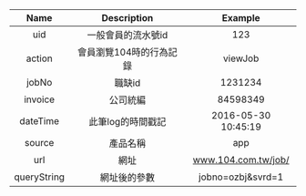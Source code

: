 | Name           | Description             | Example             |
|:--------------:|:-----------------------:|:-------------------:|
| uid            | 一般會員的流水號id      | 123                 |
| action         | 會員瀏覽104時的行為記錄 | viewJob             |
| jobNo          | 職缺id                  | 1231234             |
| invoice        | 公司統編                | 84598349            |
| dateTime       | 此筆log的時間戳記       | 2016-05-30 10:45:19 |
| source         | 產品名稱                | app                 |
| url            | 網址                    | www.104.com.tw/job/ |
| queryString    | 網址後的參數            | jobno=ozbj&svrd=1   |
